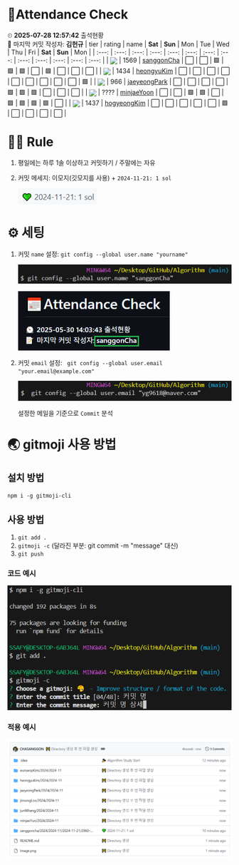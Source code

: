 <!-- Attendance Section -->
# 📅Attendance Check

⏲ **2025-07-28 12:57:42** 출석현황<br>📝 마지막 커밋 작성자: **김헌규**
| tier | rating | name | **Sat** | **Sun** | Mon | Tue | Wed | Thu | Fri | **Sat** | **Sun** | Mon |
| :---: | :---: | :---: | :---: | :---: | :---: | :---: | :---: | :---: | :---: | :---: | :---: | :---: |
| <img src="https://static.solved.ac/tier_small/15.svg" width="20" style="vertical-align: middle;" /> | 1569  | [sanggonCha](https://solved.ac/profile/yg9618) | ⬜ | ⬜ | 🟩 | 🟩 | 🟩 | ⬜ | 🟩 | ⬜ | ⬜ | ⬜ |
| <img src="https://static.solved.ac/tier_small/15.svg" width="20" style="vertical-align: middle;" /> | 1434  | [heongyuKim](https://solved.ac/profile/khg6436) | ⬜ | ⬜ | ⬜ | ⬜ | ⬜ | ⬜ | ⬜ | ⬜ | ⬜ | 🟩 |
| <img src="https://static.solved.ac/tier_small/12.svg" width="20" style="vertical-align: middle;" /> | 966  | [jaeyeongPark](https://solved.ac/profile/pjy980526) | ⬜ | ⬜ | ⬜ | ⬜ | 🟩 | 🟩 | 🟩 | ⬜ | ⬜ | ⬜ |
| <img src="https://static.solved.ac/tier_small/0.svg" width="20" style="vertical-align: middle;" /> | ????  | [minjaeYoon]( ) | ⬜ | ⬜ | 🟩 | 🟩 | ⬜ | 🟩 | 🟩 | 🟩 | 🟩 | ⬜ |
| <img src="https://static.solved.ac/tier_small/15.svg" width="20" style="vertical-align: middle;" /> | 1437  | [hogyeongKim](https://solved.ac/profile/rlaghtl2) | ⬜ | ⬜ | ⬜ | ⬜ | ⬜ | 🟩 | ⬜ | ⬜ | ⬜ | ⬜ |

<!-- Rules Section -->
# 🏳‍🌈 Rule
1. 평일에는 하루 1솔 이상하고 커밋하기 / 주말에는 자유
2. 커밋 메세지: 이모지(깃모지를 사용) +  `2024-11-21: 1 sol`

    ![alt text](images/image-2.png)


# ⚙ 세팅
1. 커밋 `name` 설정: `git config --global user.name "yourname"`

    ![alt text](images/image-3.png)

    ![alt text](images/image-5.png)

2. 커밋 `email` 설정: ` git config --global user.email "your.email@example.com"`

    ![alt text](images/image-4.png)

    설정한 메일을 기준으로 `Commit` 분석

# 🌏 gitmoji 사용 방법
## 설치 방법
`npm i -g gitmoji-cli`

## 사용 방법
1. `git add .`
2. `gitmoji -c` (달라진 부분: git commit -m "message" 대신)
3. `git push`

### 코드 예시
![alt text](images/image.png)

### 적용 예시
![alt text](images/image-1.png)
